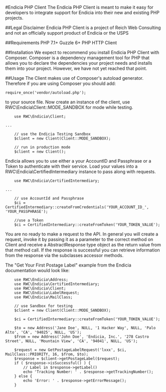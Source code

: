 #Endicia PHP Client
The Endicia PHP Client is meant to make it easy for developers to integrate
support for Endicia into their new and existing PHP projects.

##Legal Disclaimer
Endicia PHP Client is a project of Reich Web Consulting and not an
officially support product of Endicia or the USPS

##Requirements
PHP 7.1+
Guzzle 6+ PHP HTTP Client

##Installation
We expect to recommend you install Endicia PHP Client with Composer. Composer
is a dependency management tool for PHP that allows you to declare the
dependencies your project needs and installs them into your project. However,
we have not yet reached that point.

##Usage
The Client makes use of Composer's autoload generator. Therefore if you are
using Composer you should add:

```require_once('vendor/autoload.php');```

to your source file. Now create an instance of the client, use
RWC\Endicia\Client::MODE_SANDBOX for mode while testing.

```
	use RWC\Endicia\Client;

...

	// use the Endicia Testing Sandbox
	$client = new Client(Client::MODE_SANDBOX);

	// run in production mode
	$client = new Client();
```

Endicia allows you to use either a your AccountID and Passphrase or a Token
to authenticate with their service. Load your values into a
RWC\Endicia\CertifiedIntermediary instance to pass along with requests.

```
	use RWC\Endicia\CertifiedIntermediary;

...

	// use AccountId and Passphrase
	$ci = CertifiedIntermediary::createFromCredentials('YOUR_ACCOUNT_ID_', 'YOUR_PASSPHRASE');

	//use a Token
	$ci = CertifiedIntermediary::createFromToken('YOUR_TOKEN_VALUE');
```

You are no ready to make a request to the API. In general you will create a
request, invoke it by passing it as a parameter to the correct method on Client
and receive a AbstractResponse type object as the return value from that method
call. If the response is successful you can retrieve information from the
response via the subclasses accessor methods.

The "Get Your First Postage Label" example from the Endicia documentation
would look like:

```
	use RWC\Endicia\Address;
	use RWC\Endicia\CertifiedIntermediary;
	use RWC\Endicia\Client;
	use RWC\Endicia\LabelRequest;
	use RWC\Endicia\MailClass;

	// use Sandbox for testing
	$client = new Client(Client::MODE_SANDBOX);
	
	$ci = CertifiedIntermediary::createFromToken('YOUR_TOKEN_VALUE');
	
	$to = new Address('Jane Doe', NULL, '1 Hacker Way', NULL, 'Palo Alto', 'CA', '94025', NULL, 'US');
	$from = new Address('John Doe', 'Endicia, Inc.', '278 Castro Street', NULL, 'Mountain View', 'CA', '94041', NULL, 'US');

	$request = new GetPostageLabelRequest('lxxx', $ci, MailClass::PRIORITY, 16, $from, $to);
	$response = $client->getPostageLabel($request);
	if ( $response->isSuccessful() ) {
		// Label in $response->getLabel()
		echo 'Tracking Number: ' . $response->getTrackingNumber();
	} else {
		echo 'Error: ' . $response->getErrorMessage();
	}

```